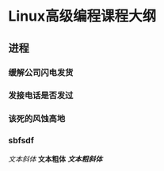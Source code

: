 # Linux高级编程课程大纲

## 进程

### 缓解公司闪电发货
### 发接电话是否发过
### 该死的风蚀高地
### sbfsdf

*文本斜体*
**文本粗体**
***文本粗斜体***
